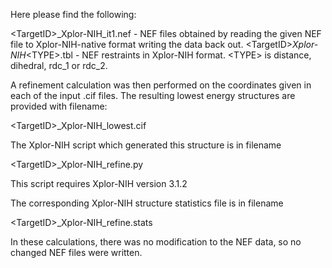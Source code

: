 Here please find the following:

\<TargetID\>_Xplor-NIH_it1.nef    - NEF files obtained by reading the given
                                  NEF file to Xplor-NIH-native format
                                  writing the data back out.
\<TargetID\>_Xplor-NIH_\<TYPE\>.tbl - NEF restraints in Xplor-NIH
                                  format. \<TYPE\> is distance, dihedral,
                                  rdc_1 or rdc_2.


A refinement calculation was then performed on the coordinates given
in each of the input .cif files. The resulting lowest energy
structures are provided with filename:

   \<TargetID\>_Xplor-NIH_lowest.cif

The Xplor-NIH script which generated this structure is in filename

   \<TargetID\>_Xplor-NIH_refine.py

This script requires Xplor-NIH version 3.1.2

The corresponding Xplor-NIH structure statistics file is in filename

   \<TargetID\>_Xplor-NIH_refine.stats

In these calculations, there was no modification to the NEF data, so
no changed NEF files were written.

